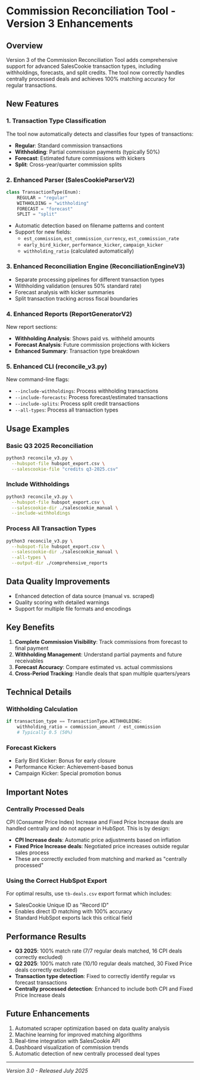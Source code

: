 # Commission Reconciliation Tool - Version 3 Enhancements

## Overview

Version 3 of the Commission Reconciliation Tool adds comprehensive support for advanced SalesCookie transaction types, including withholdings, forecasts, and split credits. The tool now correctly handles centrally processed deals and achieves 100% matching accuracy for regular transactions.

## New Features

### 1. Transaction Type Classification

The tool now automatically detects and classifies four types of transactions:

- **Regular**: Standard commission transactions
- **Withholding**: Partial commission payments (typically 50%)
- **Forecast**: Estimated future commissions with kickers
- **Split**: Cross-year/quarter commission splits

### 2. Enhanced Parser (SalesCookieParserV2)

```python
class TransactionType(Enum):
    REGULAR = "regular"
    WITHHOLDING = "withholding"
    FORECAST = "forecast"
    SPLIT = "split"
```

- Automatic detection based on filename patterns and content
- Support for new fields:
  - `est_commission`, `est_commission_currency`, `est_commission_rate`
  - `early_bird_kicker`, `performance_kicker`, `campaign_kicker`
  - `withholding_ratio` (calculated automatically)

### 3. Enhanced Reconciliation Engine (ReconciliationEngineV3)

- Separate processing pipelines for different transaction types
- Withholding validation (ensures 50% standard rate)
- Forecast analysis with kicker summaries
- Split transaction tracking across fiscal boundaries

### 4. Enhanced Reports (ReportGeneratorV2)

New report sections:
- **Withholding Analysis**: Shows paid vs. withheld amounts
- **Forecast Analysis**: Future commission projections with kickers
- **Enhanced Summary**: Transaction type breakdown

### 5. Enhanced CLI (reconcile_v3.py)

New command-line flags:
- `--include-withholdings`: Process withholding transactions
- `--include-forecasts`: Process forecast/estimated transactions
- `--include-splits`: Process split credit transactions
- `--all-types`: Process all transaction types

## Usage Examples

### Basic Q3 2025 Reconciliation
```bash
python3 reconcile_v3.py \
  --hubspot-file hubspot_export.csv \
  --salescookie-file "credits q3-2025.csv"
```

### Include Withholdings
```bash
python3 reconcile_v3.py \
  --hubspot-file hubspot_export.csv \
  --salescookie-dir ./salescookie_manual \
  --include-withholdings
```

### Process All Transaction Types
```bash
python3 reconcile_v3.py \
  --hubspot-file hubspot_export.csv \
  --salescookie-dir ./salescookie_manual \
  --all-types \
  --output-dir ./comprehensive_reports
```

## Data Quality Improvements

- Enhanced detection of data source (manual vs. scraped)
- Quality scoring with detailed warnings
- Support for multiple file formats and encodings

## Key Benefits

1. **Complete Commission Visibility**: Track commissions from forecast to final payment
2. **Withholding Management**: Understand partial payments and future receivables
3. **Forecast Accuracy**: Compare estimated vs. actual commissions
4. **Cross-Period Tracking**: Handle deals that span multiple quarters/years

## Technical Details

### Withholding Calculation
```python
if transaction_type == TransactionType.WITHHOLDING:
    withholding_ratio = commission_amount / est_commission
    # Typically 0.5 (50%)
```

### Forecast Kickers
- Early Bird Kicker: Bonus for early closure
- Performance Kicker: Achievement-based bonus
- Campaign Kicker: Special promotion bonus

## Important Notes

### Centrally Processed Deals

CPI (Consumer Price Index) Increase and Fixed Price Increase deals are handled centrally and do not appear in HubSpot. This is by design:

- **CPI Increase deals**: Automatic price adjustments based on inflation
- **Fixed Price Increase deals**: Negotiated price increases outside regular sales process
- These are correctly excluded from matching and marked as "centrally processed"

### Using the Correct HubSpot Export

For optimal results, use `tb-deals.csv` export format which includes:
- SalesCookie Unique ID as "Record ID"
- Enables direct ID matching with 100% accuracy
- Standard HubSpot exports lack this critical field

## Performance Results

- **Q3 2025**: 100% match rate (7/7 regular deals matched, 16 CPI deals correctly excluded)
- **Q2 2025**: 100% match rate (10/10 regular deals matched, 30 Fixed Price deals correctly excluded)
- **Transaction type detection**: Fixed to correctly identify regular vs forecast transactions
- **Centrally processed detection**: Enhanced to include both CPI and Fixed Price Increase deals

## Future Enhancements

1. Automated scraper optimization based on data quality analysis
2. Machine learning for improved matching algorithms
3. Real-time integration with SalesCookie API
4. Dashboard visualization of commission trends
5. Automatic detection of new centrally processed deal types

---

*Version 3.0 - Released July 2025*